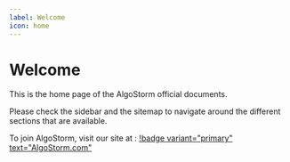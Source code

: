 ```yaml
---
label: Welcome
icon: home
---
```

# Welcome

This is the home page of the AlgoStorm official documents.

Please check the sidebar and the sitemap to navigate around the different sections that are available.

To join AlgoStorm, visit our site at : [!badge variant="primary" text="AlgoStorm.com"](https://algostorm.com/)